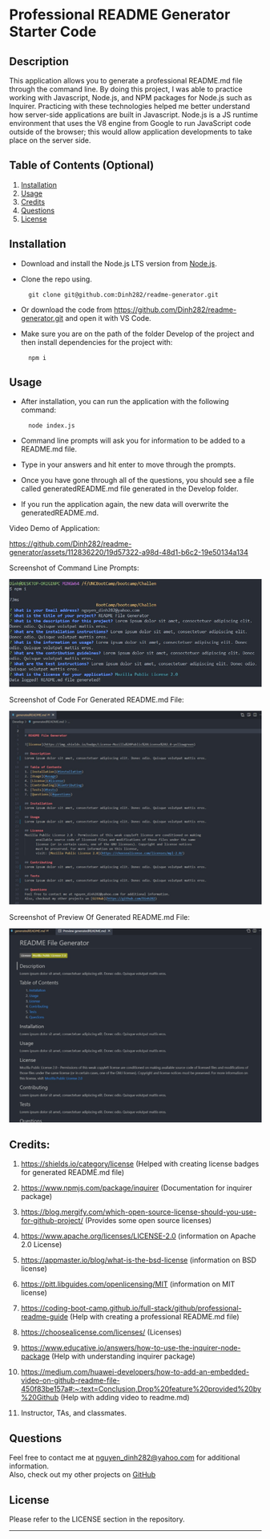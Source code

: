 # Professional README Generator Starter Code


## Description

This application allows you to generate a professional README.md file through the command line. By doing this project, I was able to practice working with Javascript, Node.js, and NPM packages for Node.js such as Inquirer. Practicing with these technologies helped me better understand how server-side applications are built in Javascript. Node.js is a JS runtime environment that uses the V8 engine from Google to run JavaScript code outside of the browser; this would allow application developments to take place on the server side.


## Table of Contents (Optional)
1. [Installation](#installation)
2. [Usage](#usage)
3. [Credits](#contributing)
4. [Questions](#questions)  
5. [License](#license)


## Installation
- Download and install the Node.js LTS version from [Node.js](https://nodejs.org/en).
- Clone the repo using.
        
        git clone git@github.com:Dinh282/readme-generator.git

- Or download the code from https://github.com/Dinh282/readme-generator.git and open it with VS Code.
- Make sure you are on the path of the folder Develop of the project and then install dependencies for the project with:

        npm i


## Usage

- After installation, you can run the application with the following command:

        node index.js

- Command line prompts will ask you for information to be added to a README.md file.
- Type in your answers and hit enter to move through the prompts. 
- Once you have gone through all of the questions, you should see a file called generatedREADME.md file generated
in the Develop folder.
- If you run the application again, the new data will overwrite the generatedREADME.md.


Video Demo of Application:

https://github.com/Dinh282/readme-generator/assets/112836220/19d57322-a98d-48d1-b6c2-19e50134a134



 Screenshot of Command Line Prompts:

![Screenshot of CLI](./Develop/assets/screenshot-of-CLI.jpg)

 Screenshot of Code For Generated README.md File:

![Screenshot of Code](./Develop/assets/screenshot-of-generated-readme-code.jpg)

 Screenshot of Preview Of Generated README.md File:

![Screenshot of Preview](./Develop/assets/screenshot-of-preview-readme.jpg)


## Credits:

1. https://shields.io/category/license (Helped with creating license badges for generated README.md file)

2. https://www.npmjs.com/package/inquirer (Documentation for inquirer package)

3. https://blog.mergify.com/which-open-source-license-should-you-use-for-github-project/ (Provides some open source licenses)

4. https://www.apache.org/licenses/LICENSE-2.0 (information on Apache 2.0 License)

5. https://appmaster.io/blog/what-is-the-bsd-license (information on BSD license)

6. https://pitt.libguides.com/openlicensing/MIT (information on MIT license)

7. https://coding-boot-camp.github.io/full-stack/github/professional-readme-guide (Help with creating a professional README.md file)

8. https://choosealicense.com/licenses/ (Licenses)

9. https://www.educative.io/answers/how-to-use-the-inquirer-node-package (Help with understanding inquirer package)

10. https://medium.com/huawei-developers/how-to-add-an-embedded-video-on-github-readme-file-450f83be157a#:~:text=Conclusion,Drop%20feature%20provided%20by%20Github (Help with adding video to readme.md)

11. Instructor, TAs, and classmates.

## Questions
Feel free to contact me at nguyen_dinh282@yahoo.com for additional information.  
Also, check out my other projects on [GitHub](https://github.com/Dinh282)


## License

Please refer to the LICENSE section in the repository.


---









